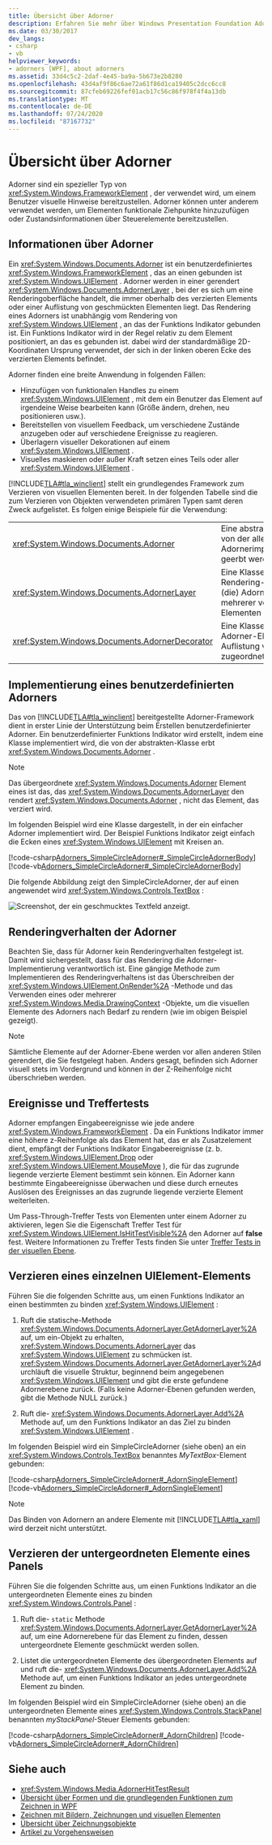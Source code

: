 ```yaml
---
title: Übersicht über Adorner
description: Erfahren Sie mehr über Windows Presentation Foundation Adorner, eine besondere Art von FrameworkElement, das Hinweise für einen Benutzer bereitstellt, z. b. funktionale Handles für Elemente.
ms.date: 03/30/2017
dev_langs:
- csharp
- vb
helpviewer_keywords:
- adorners [WPF], about adorners
ms.assetid: 33d4c5c2-2daf-4e45-ba9a-5b673e2b8280
ms.openlocfilehash: 43d4af9f86c6ae72a61f86d1ca19405c2dcc6cc8
ms.sourcegitcommit: 87cfeb69226fef01acb17c56c86f978f4f4a13db
ms.translationtype: MT
ms.contentlocale: de-DE
ms.lasthandoff: 07/24/2020
ms.locfileid: "87167732"
---
```

# <a name="adorners-overview"></a>Übersicht über Adorner

Adorner sind ein spezieller Typ von <xref:System.Windows.FrameworkElement> , der verwendet wird, um einem Benutzer visuelle Hinweise bereitzustellen. Adorner können unter anderem verwendet werden, um Elementen funktionale Ziehpunkte hinzuzufügen oder Zustandsinformationen über Steuerelemente bereitzustellen.

## <a name="about-adorners"></a>Informationen über Adorner

Ein <xref:System.Windows.Documents.Adorner> ist ein benutzerdefiniertes <xref:System.Windows.FrameworkElement> , das an einen gebunden ist <xref:System.Windows.UIElement> . Adorner werden in einer gerendert <xref:System.Windows.Documents.AdornerLayer> , bei der es sich um eine Renderingoberfläche handelt, die immer oberhalb des verzierten Elements oder einer Auflistung von geschmückten Elementen liegt. Das Rendering eines Adorners ist unabhängig vom Rendering von <xref:System.Windows.UIElement> , an das der Funktions Indikator gebunden ist. Ein Funktions Indikator wird in der Regel relativ zu dem Element positioniert, an das es gebunden ist. dabei wird der standardmäßige 2D-Koordinaten Ursprung verwendet, der sich in der linken oberen Ecke des verzierten Elements befindet.

Adorner finden eine breite Anwendung in folgenden Fällen:

- Hinzufügen von funktionalen Handles zu einem <xref:System.Windows.UIElement> , mit dem ein Benutzer das Element auf irgendeine Weise bearbeiten kann (Größe ändern, drehen, neu positionieren usw.).
- Bereitstellen von visuellem Feedback, um verschiedene Zustände anzugeben oder auf verschiedene Ereignisse zu reagieren.
- Überlagern visueller Dekorationen auf einem <xref:System.Windows.UIElement> .
- Visuelles maskieren oder außer Kraft setzen eines Teils oder aller <xref:System.Windows.UIElement> .

[!INCLUDE[TLA#tla_winclient](../../../../includes/tlasharptla-winclient-md.md)] stellt ein grundlegendes Framework zum Verzieren von visuellen Elementen bereit. In der folgenden Tabelle sind die zum Verzieren von Objekten verwendeten primären Typen samt deren Zweck aufgelistet. Es folgen einige Beispiele für die Verwendung:

|||
|-|-|
|<xref:System.Windows.Documents.Adorner>|Eine abstrakte Basisklasse, von der alle einzelnen Adornerimplementierungen geerbt werden.|
|<xref:System.Windows.Documents.AdornerLayer>|Eine Klasse, die eine Rendering-Ebene für den (die) Adorner eines oder mehrerer verzierten Elementen darstellt.|
|<xref:System.Windows.Documents.AdornerDecorator>|Eine Klasse, mit der eine Adorner-Ebene einer Auflistung von Elementen zugeordnet werden kann.|

## <a name="implementing-a-custom-adorner"></a>Implementierung eines benutzerdefinierten Adorners

Das von [!INCLUDE[TLA#tla_winclient](../../../../includes/tlasharptla-winclient-md.md)] bereitgestellte Adorner-Framework dient in erster Linie der Unterstützung beim Erstellen benutzerdefinierter Adorner. Ein benutzerdefinierter Funktions Indikator wird erstellt, indem eine Klasse implementiert wird, die von der abstrakten-Klasse erbt <xref:System.Windows.Documents.Adorner> .

> [!NOTE]
> Das übergeordnete <xref:System.Windows.Documents.Adorner> Element eines ist das, das <xref:System.Windows.Documents.AdornerLayer> den rendert <xref:System.Windows.Documents.Adorner> , nicht das Element, das verziert wird.

Im folgenden Beispiel wird eine Klasse dargestellt, in der ein einfacher Adorner implementiert wird. Der Beispiel Funktions Indikator zeigt einfach die Ecken eines <xref:System.Windows.UIElement> mit Kreisen an.

[!code-csharp[Adorners_SimpleCircleAdorner#_SimpleCircleAdornerBody](~/samples/snippets/csharp/VS_Snippets_Wpf/Adorners_SimpleCircleAdorner/CSharp/Window1.xaml.cs#_simplecircleadornerbody)]
[!code-vb[Adorners_SimpleCircleAdorner#_SimpleCircleAdornerBody](~/samples/snippets/visualbasic/VS_Snippets_Wpf/Adorners_SimpleCircleAdorner/VisualBasic/Window1.xaml.vb#_simplecircleadornerbody)]
  
Die folgende Abbildung zeigt den SimpleCircleAdorner, der auf einen angewendet wird <xref:System.Windows.Controls.TextBox> :

![Screenshot, der ein geschmucktes Textfeld anzeigt.](./media/adorners-overview/simplecircleadorner-textbox.png)

## <a name="rendering-behavior-for-adorners"></a>Renderingverhalten der Adorner

Beachten Sie, dass für Adorner kein Renderingverhalten festgelegt ist. Damit wird sichergestellt, dass für das Rendering die Adorner-Implementierung verantwortlich ist. Eine gängige Methode zum Implementieren des Renderingverhaltens ist das Überschreiben der <xref:System.Windows.UIElement.OnRender%2A> -Methode und das Verwenden eines oder mehrerer <xref:System.Windows.Media.DrawingContext> -Objekte, um die visuellen Elemente des Adorners nach Bedarf zu rendern (wie im obigen Beispiel gezeigt).

> [!NOTE]
> Sämtliche Elemente auf der Adorner-Ebene werden vor allen anderen Stilen gerendert, die Sie festgelegt haben. Anders gesagt, befinden sich Adorner visuell stets im Vordergrund und können in der Z-Reihenfolge nicht überschrieben werden.

## <a name="events-and-hit-testing"></a>Ereignisse und Treffertests

Adorner empfangen Eingabeereignisse wie jede andere <xref:System.Windows.FrameworkElement> .  Da ein Funktions Indikator immer eine höhere z-Reihenfolge als das Element hat, das er als Zusatzelement dient, empfängt der Funktions Indikator Eingabeereignisse (z. b. <xref:System.Windows.UIElement.Drop> oder <xref:System.Windows.UIElement.MouseMove> ), die für das zugrunde liegende verzierte Element bestimmt sein können.  Ein Adorner kann bestimmte Eingabeereignisse überwachen und diese durch erneutes Auslösen des Ereignisses an das zugrunde liegende verzierte Element weiterleiten.

Um Pass-Through-Treffer Tests von Elementen unter einem Adorner zu aktivieren, legen Sie die Eigenschaft Treffer Test für <xref:System.Windows.UIElement.IsHitTestVisible%2A> den Adorner auf **false** fest.  Weitere Informationen zu Treffer Tests finden Sie unter [Treffer Tests in der visuellen Ebene](../graphics-multimedia/hit-testing-in-the-visual-layer.md).

## <a name="adorning-a-single-uielement"></a>Verzieren eines einzelnen UIElement-Elements

Führen Sie die folgenden Schritte aus, um einen Funktions Indikator an einen bestimmten zu binden <xref:System.Windows.UIElement> :

1. Ruft die statische-Methode <xref:System.Windows.Documents.AdornerLayer.GetAdornerLayer%2A> auf, um ein-Objekt zu erhalten, <xref:System.Windows.Documents.AdornerLayer> das <xref:System.Windows.UIElement> zu schmücken ist. <xref:System.Windows.Documents.AdornerLayer.GetAdornerLayer%2A>durchläuft die visuelle Struktur, beginnend beim angegebenen <xref:System.Windows.UIElement> und gibt die erste gefundene Adornerebene zurück. (Falls keine Adorner-Ebenen gefunden werden, gibt die Methode NULL zurück.)

2. Ruft die- <xref:System.Windows.Documents.AdornerLayer.Add%2A> Methode auf, um den Funktions Indikator an das Ziel zu binden <xref:System.Windows.UIElement> .

 Im folgenden Beispiel wird ein SimpleCircleAdorner (siehe oben) an ein <xref:System.Windows.Controls.TextBox> benanntes *MyTextBox*-Element gebunden:

 [!code-csharp[Adorners_SimpleCircleAdorner#_AdornSingleElement](~/samples/snippets/csharp/VS_Snippets_Wpf/Adorners_SimpleCircleAdorner/CSharp/Window1.xaml.cs#_adornsingleelement)]
 [!code-vb[Adorners_SimpleCircleAdorner#_AdornSingleElement](~/samples/snippets/visualbasic/VS_Snippets_Wpf/Adorners_SimpleCircleAdorner/VisualBasic/Window1.xaml.vb#_adornsingleelement)]

> [!NOTE]
> Das Binden von Adornern an andere Elemente mit [!INCLUDE[TLA#tla_xaml](../../../../includes/tlasharptla-xaml-md.md)] wird derzeit nicht unterstützt.

## <a name="adorning-the-children-of-a-panel"></a>Verzieren der untergeordneten Elemente eines Panels

Führen Sie die folgenden Schritte aus, um einen Funktions Indikator an die untergeordneten Elemente eines zu binden <xref:System.Windows.Controls.Panel> :

1. Ruft die- `static` Methode <xref:System.Windows.Documents.AdornerLayer.GetAdornerLayer%2A> auf, um eine Adornerebene für das Element zu finden, dessen untergeordnete Elemente geschmückt werden sollen.

2. Listet die untergeordneten Elemente des übergeordneten Elements auf und ruft die- <xref:System.Windows.Documents.AdornerLayer.Add%2A> Methode auf, um einen Funktions Indikator an jedes untergeordnete Element zu binden.

Im folgenden Beispiel wird ein SimpleCircleAdorner (siehe oben) an die untergeordneten Elemente eines <xref:System.Windows.Controls.StackPanel> benannten *myStackPanel*-Steuer Elements gebunden:

[!code-csharp[Adorners_SimpleCircleAdorner#_AdornChildren](~/samples/snippets/csharp/VS_Snippets_Wpf/Adorners_SimpleCircleAdorner/CSharp/Window1.xaml.cs#_adornchildren)]
[!code-vb[Adorners_SimpleCircleAdorner#_AdornChildren](~/samples/snippets/visualbasic/VS_Snippets_Wpf/Adorners_SimpleCircleAdorner/VisualBasic/Window1.xaml.vb#_adornchildren)]

## <a name="see-also"></a>Siehe auch

- <xref:System.Windows.Media.AdornerHitTestResult>
- [Übersicht über Formen und die grundlegenden Funktionen zum Zeichnen in WPF](../graphics-multimedia/shapes-and-basic-drawing-in-wpf-overview.md)
- [Zeichnen mit Bildern, Zeichnungen und visuellen Elementen](../graphics-multimedia/painting-with-images-drawings-and-visuals.md)
- [Übersicht über Zeichnungsobjekte](../graphics-multimedia/drawing-objects-overview.md)
- [Artikel zu Vorgehensweisen](adorners-how-to-topics.md)

